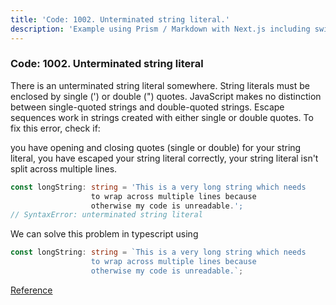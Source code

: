 ```yaml
---
title: 'Code: 1002. Unterminated string literal.'
description: 'Example using Prism / Markdown with Next.js including switching syntax highlighting themes.'
---
```


### Code: 1002. Unterminated string literal

There is an unterminated string literal somewhere. String literals must be enclosed by single (') or double (") quotes. JavaScript makes no distinction between single-quoted strings and double-quoted strings. Escape sequences work in strings created with either single or double quotes. To fix this error, check if:

you have opening and closing quotes (single or double) for your string literal,
you have escaped your string literal correctly,
your string literal isn't split across multiple lines.


```ts
const longString: string = 'This is a very long string which needs
                  to wrap across multiple lines because
                  otherwise my code is unreadable.';
// SyntaxError: unterminated string literal
```

We can solve this problem in typescript using

```ts
const longString: string = `This is a very long string which needs
                  to wrap across multiple lines because
                  otherwise my code is unreadable.`;
```

[Reference](https://www.typescriptlang.org/docs/handbook/2/template-literal-types.html)